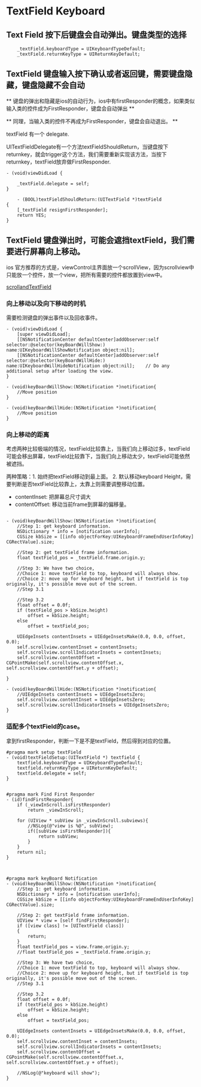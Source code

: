 # TextField Keyboard

## Text Field 按下后键盘会自动弹出。键盘类型的选择
```objc
    _textField.keyboardType = UIKeyboardTypeDefault;
    _textField.returnKeyType = UIReturnKeyDefault;

```

## TextField 键盘输入按下确认或者返回键，需要键盘隐藏，键盘隐藏不会自动
** 键盘的弹出和隐藏是ios的自动行为，ios中有firstResponder的概念，如果类似输入类的控件成为FirstResponder，键盘会自动弹出 **

** 同理，当输入类的控件不再成为FirstResponder，键盘会自动退出。 **

textField 有一个<UITextFieldDelegate> delegate.

UITextFieldDelegate有一个方法textFieldShouldReturn，当键盘按下returnkey，就会trigger这个方法，我们需要重新实现该方法，当按下returnkey，textField放弃做FirstResponder.

```objc
- (void)viewDidLoad {

    _textField.delegate = self;
}

	- (BOOL)textFieldShouldReturn:(UITextField *)textField
{
    [_textField resignFirstResponder];
    return YES;
}

```

## TextField 键盘弹出时，可能会遮挡textField，我们需要进行屏幕向上移动。
ios 官方推荐的方式是，viewControl主界面放一个scrollView，因为scrollview中只能放一个控件，放一个view，把所有需要的控件都放置到view中。

[scrollandTextField](https://stackoverflow.com/questions/37223709/using-scroll-view-with-autolayout-swift)

### 向上移动以及向下移动的时机
需要检测键盘的弹出事件以及回收事件。
```objc
- (void)viewDidLoad {
    [super viewDidLoad];
    [[NSNotificationCenter defaultCenter]addObserver:self selector:@selector(keyBoardWillShow:) name:UIKeyboardWillShowNotification object:nil];
    [[NSNotificationCenter defaultCenter]addObserver:self selector:@selector(keyBoardWillHide:) name:UIKeyboardWillHideNotification object:nil];    // Do any additional setup after loading the view.
}

- (void)keyBoardWillShow:(NSNotification *)notification{
	//Move position
}

- (void)keyBoardWillHide:(NSNotification *)notification{
	//Move position
}
```


### 向上移动的距离
考虑两种比较极端的情况，textField比较靠上，当我们向上移动过多，textField可能会移出屏幕，textField比较靠下，当我们向上移动太少，textField可能依然被遮挡。

两种策略：1. 始终把textField移动到最上面。 2. 默认移动keyboard Height，需要判断是否textField比较靠上，太靠上则需要调整移动位置。

- contentInset: 把屏幕总尺寸调大
- contentOffset: 移动当前frame到屏幕的偏移量。

```objc

- (void)keyBoardWillShow:(NSNotification *)notification{
    //Step 1: get keyboard information.
    NSDictionary * info = [notification userInfo];
    CGSize kbSize = [[info objectForKey:UIKeyboardFrameEndUserInfoKey] CGRectValue].size;

    //Step 2: get textField frame information.
    float textField_pos = _textField.frame.origin.y;

    //Step 3: We have two choice,
    //Choice 1: move textField to top, keyboard will always show.
    //Choice 2: move up for keyboard height, but if textField is top originally, it's possible move out of the screen.
    //Step 3.1

    //Step 3.2
    float offset = 0.0f;
    if (textField_pos > kbSize.height)
        offset = kbSize.height;
    else
        offset = textField_pos;

    UIEdgeInsets contentInsets = UIEdgeInsetsMake(0.0, 0.0, offset, 0.0);
    self.scrollview.contentInset = contentInsets;
    self.scrollview.scrollIndicatorInsets = contentInsets;
    self.scrollview.contentOffset = CGPointMake(self.scrollview.contentOffset.x, self.scrollview.contentOffset.y + offset);

}

- (void)keyBoardWillHide:(NSNotification *)notification{
    //UIEdgeInsets contentInsets = UIEdgeInsetsZero;
    self.scrollview.contentInset = UIEdgeInsetsZero;
    self.scrollview.scrollIndicatorInsets = UIEdgeInsetsZero;
}

```

### 适配多个textField的case。
拿到firstResponder，判断一下是不是textField，然后得到对应的位置。
```objc
#pragma mark setup textField
- (void)textFieldSetup:(UITextField *) textfield {
    textfield.keyboardType = UIKeyboardTypeDefault;
    textfield.returnKeyType = UIReturnKeyDefault;
    textfield.delegate = self;
}


#pragma mark Find First Responder
- (id)findFirstResponder{
    if (_viewInScroll.isFirstResponder)
        return _viewInScroll;

    for (UIView * subView in _viewInScroll.subviews){
        //NSLog(@"view is %@", subView);
        if([subView isFirstResponder]){
            return subView;
        }
    }
    return nil;
}



#pragma mark keyBoard Notification
- (void)keyBoardWillShow:(NSNotification *)notification{
    //Step 1: get keyboard information.
    NSDictionary * info = [notification userInfo];
    CGSize kbSize = [[info objectForKey:UIKeyboardFrameEndUserInfoKey] CGRectValue].size;

    //Step 2: get textField frame information.
    UIView * view = [self findFirstResponder];
    if ([view class] != [UITextField class])
    {
        return;
    }
    float textField_pos = view.frame.origin.y;
    //float textField_pos = _textField.frame.origin.y;

    //Step 3: We have two choice,
    //Choice 1: move textField to top, keyboard will always show.
    //Choice 2: move up for keyboard height, but if textField is top originally, it's possible move out of the screen.
    //Step 3.1

    //Step 3.2
    float offset = 0.0f;
    if (textField_pos > kbSize.height)
        offset = kbSize.height;
    else
        offset = textField_pos;

    UIEdgeInsets contentInsets = UIEdgeInsetsMake(0.0, 0.0, offset, 0.0);
    self.scrollview.contentInset = contentInsets;
    self.scrollview.scrollIndicatorInsets = contentInsets;
    self.scrollview.contentOffset = CGPointMake(self.scrollview.contentOffset.x, self.scrollview.contentOffset.y + offset);

    //NSLog(@"keyboard will show");
}

```

